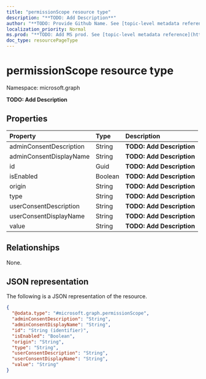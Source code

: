 ```yaml
---
title: "permissionScope resource type"
description: "**TODO: Add Description**"
author: "**TODO: Provide Github Name. See [topic-level metadata reference](https://msgo.azurewebsites.net/add/document/guidelines/metadata.html#topic-level-metadata)**"
localization_priority: Normal
ms.prod: "**TODO: Add MS prod. See [topic-level metadata reference](https://msgo.azurewebsites.net/add/document/guidelines/metadata.html#topic-level-metadata)**"
doc_type: resourcePageType
---
```


# permissionScope resource type


Namespace: microsoft.graph

**TODO: Add Description**

## Properties
|Property|Type|Description|
|:---|:---|:---|
|adminConsentDescription|String|**TODO: Add Description**|
|adminConsentDisplayName|String|**TODO: Add Description**|
|id|Guid|**TODO: Add Description**|
|isEnabled|Boolean|**TODO: Add Description**|
|origin|String|**TODO: Add Description**|
|type|String|**TODO: Add Description**|
|userConsentDescription|String|**TODO: Add Description**|
|userConsentDisplayName|String|**TODO: Add Description**|
|value|String|**TODO: Add Description**|

## Relationships
None.

## JSON representation
The following is a JSON representation of the resource.
<!-- {
  "blockType": "resource",
  "@odata.type": "microsoft.graph.permissionScope"
}
-->
``` json
{
  "@odata.type": "#microsoft.graph.permissionScope",
  "adminConsentDescription": "String",
  "adminConsentDisplayName": "String",
  "id": "String (identifier)",
  "isEnabled": "Boolean",
  "origin": "String",
  "type": "String",
  "userConsentDescription": "String",
  "userConsentDisplayName": "String",
  "value": "String"
}
```

